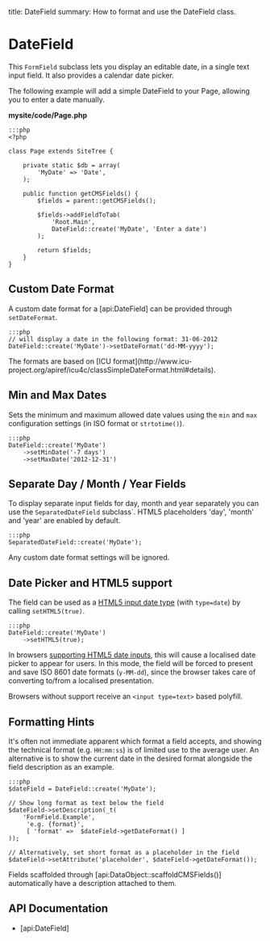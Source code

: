 title: DateField
summary: How to format and use the DateField class.

# DateField

This `FormField` subclass lets you display an editable date, in a single text input field.
It also provides a calendar date picker.

The following example will add a simple DateField to your Page, allowing you to enter a date manually. 

**mysite/code/Page.php**

	:::php
	<?php

	class Page extends SiteTree {

		private static $db = array(
			'MyDate' => 'Date',
		);
	
		public function getCMSFields() {
			$fields = parent::getCMSFields();
			
			$fields->addFieldToTab(
				'Root.Main',
				DateField::create('MyDate', 'Enter a date')
			);
			
			return $fields;
		} 
	}	

## Custom Date Format

A custom date format for a [api:DateField] can be provided through `setDateFormat`.

	:::php
	// will display a date in the following format: 31-06-2012
	DateField::create('MyDate')->setDateFormat('dd-MM-yyyy'); 

<div class="info" markdown="1">
The formats are based on [ICU format](http://www.icu-project.org/apiref/icu4c/classSimpleDateFormat.html#details).
</div>
 

## Min and Max Dates

Sets the minimum and maximum allowed date values using the `min` and `max` configuration settings (in ISO format or 
`strtotime()`).

	:::php
	DateField::create('MyDate')
		->setMinDate('-7 days')
		->setMaxDate('2012-12-31')
		
## Separate Day / Month / Year Fields

To display separate input fields for day, month and year separately you can use the `SeparatedDateField` subclass`.
HTML5 placeholders 'day', 'month' and 'year' are enabled by default. 

	:::php
	SeparatedDateField::create('MyDate');

<div class="alert" markdown="1">
Any custom date format settings will be ignored. 
</div>

## Date Picker and HTML5 support
 
The field can be used as a [HTML5 input date type](https://developer.mozilla.org/en-US/docs/Web/HTML/Element/input/date)
(with `type=date`) by calling `setHTML5(true)`.

	:::php
	DateField::create('MyDate')
		->setHTML5(true);

In browsers [supporting HTML5 date inputs](caniuse.com/#feat=input-datetime),
this will cause a localised date picker to appear for users.
In this mode, the field will be forced to present and save ISO 8601 date formats (`y-MM-dd`),
since the browser takes care of converting to/from a localised presentation.

Browsers without support receive an `<input type=text>` based polyfill.

## Formatting Hints

It's often not immediate apparent which format a field accepts, and showing the technical format (e.g. `HH:mm:ss`) is 
of limited use to the average user. An alternative is to show the current date in the desired format alongside the 
field description as an example.

	:::php
	$dateField = DateField::create('MyDate');

	// Show long format as text below the field
	$dateField->setDescription(_t(
	    'FormField.Example',
	     'e.g. {format}',
	     [ 'format' =>  $dateField->getDateFormat() ]
	));

	// Alternatively, set short format as a placeholder in the field
	$dateField->setAttribute('placeholder', $dateField->getDateFormat());

<div class="notice" markdown="1">
Fields scaffolded through [api:DataObject::scaffoldCMSFields()] automatically have a description attached to them.
</div>

## API Documentation

* [api:DateField]
